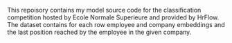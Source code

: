 This repoisory contains my model source code for the classification competition hosted by Ecole Normale Superieure and provided by HrFlow. 
The dataset contains for each row employee and company embeddings and the last position reached by the employee in the given company.
